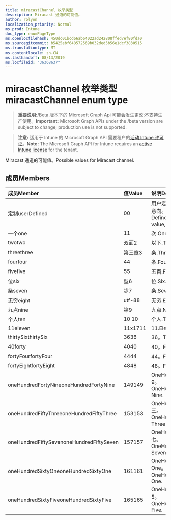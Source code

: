 ```yaml
---
title: miracastChannel 枚举类型
description: Miracast 通道的可能值。
author: rolyon
localization_priority: Normal
ms.prod: Intune
doc_type: enumPageType
ms.openlocfilehash: 450dc01bcd66ab64022ad242808ffed7ef80fda0
ms.sourcegitcommit: b5425ebf648572569b032ded5b56e1dcf3830515
ms.translationtype: MT
ms.contentlocale: zh-CN
ms.lasthandoff: 08/13/2019
ms.locfileid: "36368637"
---
```

# <a name="miracastchannel-enum-type"></a><span data-ttu-id="32270-103">miracastChannel 枚举类型</span><span class="sxs-lookup"><span data-stu-id="32270-103">miracastChannel enum type</span></span>

> <span data-ttu-id="32270-104">**重要说明:**/Beta 版本下的 Microsoft Graph Api 可能会发生更改;不支持生产使用。</span><span class="sxs-lookup"><span data-stu-id="32270-104">**Important:** Microsoft Graph APIs under the /beta version are subject to change; production use is not supported.</span></span>

> <span data-ttu-id="32270-105">**注意:** 适用于 Intune 的 Microsoft Graph API 需要租户的[活动 Intune 许可证](https://go.microsoft.com/fwlink/?linkid=839381)。</span><span class="sxs-lookup"><span data-stu-id="32270-105">**Note:** The Microsoft Graph API for Intune requires an [active Intune license](https://go.microsoft.com/fwlink/?linkid=839381) for the tenant.</span></span>

<span data-ttu-id="32270-106">Miracast 通道的可能值。</span><span class="sxs-lookup"><span data-stu-id="32270-106">Possible values for Miracast channel.</span></span>

## <a name="members"></a><span data-ttu-id="32270-107">成员</span><span class="sxs-lookup"><span data-stu-id="32270-107">Members</span></span>
|<span data-ttu-id="32270-108">成员</span><span class="sxs-lookup"><span data-stu-id="32270-108">Member</span></span>|<span data-ttu-id="32270-109">值</span><span class="sxs-lookup"><span data-stu-id="32270-109">Value</span></span>|<span data-ttu-id="32270-110">说明</span><span class="sxs-lookup"><span data-stu-id="32270-110">Description</span></span>|
|:---|:---|:---|
|<span data-ttu-id="32270-111">定制</span><span class="sxs-lookup"><span data-stu-id="32270-111">userDefined</span></span>|<span data-ttu-id="32270-112">0</span><span class="sxs-lookup"><span data-stu-id="32270-112">0</span></span>|<span data-ttu-id="32270-113">用户定义, 默认值, 无意向。</span><span class="sxs-lookup"><span data-stu-id="32270-113">User Defined, default value, no intent.</span></span>|
|<span data-ttu-id="32270-114">一个</span><span class="sxs-lookup"><span data-stu-id="32270-114">one</span></span>|<span data-ttu-id="32270-115">1</span><span class="sxs-lookup"><span data-stu-id="32270-115">1</span></span>|<span data-ttu-id="32270-116">次.</span><span class="sxs-lookup"><span data-stu-id="32270-116">One.</span></span>|
|<span data-ttu-id="32270-117">two</span><span class="sxs-lookup"><span data-stu-id="32270-117">two</span></span>|<span data-ttu-id="32270-118">双面</span><span class="sxs-lookup"><span data-stu-id="32270-118">2</span></span>|<span data-ttu-id="32270-119">以下.</span><span class="sxs-lookup"><span data-stu-id="32270-119">Two.</span></span>|
|<span data-ttu-id="32270-120">three</span><span class="sxs-lookup"><span data-stu-id="32270-120">three</span></span>|<span data-ttu-id="32270-121">第三章</span><span class="sxs-lookup"><span data-stu-id="32270-121">3</span></span>|<span data-ttu-id="32270-122">条.</span><span class="sxs-lookup"><span data-stu-id="32270-122">Three.</span></span>|
|<span data-ttu-id="32270-123">four</span><span class="sxs-lookup"><span data-stu-id="32270-123">four</span></span>|<span data-ttu-id="32270-124">4</span><span class="sxs-lookup"><span data-stu-id="32270-124">4</span></span>|<span data-ttu-id="32270-125">条.</span><span class="sxs-lookup"><span data-stu-id="32270-125">Four.</span></span>|
|<span data-ttu-id="32270-126">five</span><span class="sxs-lookup"><span data-stu-id="32270-126">five</span></span>|<span data-ttu-id="32270-127">5</span><span class="sxs-lookup"><span data-stu-id="32270-127">5</span></span>|<span data-ttu-id="32270-128">五百.</span><span class="sxs-lookup"><span data-stu-id="32270-128">Five.</span></span>|
|<span data-ttu-id="32270-129">位</span><span class="sxs-lookup"><span data-stu-id="32270-129">six</span></span>|<span data-ttu-id="32270-130">型</span><span class="sxs-lookup"><span data-stu-id="32270-130">6</span></span>|<span data-ttu-id="32270-131">位.</span><span class="sxs-lookup"><span data-stu-id="32270-131">Six.</span></span>|
|<span data-ttu-id="32270-132">条</span><span class="sxs-lookup"><span data-stu-id="32270-132">seven</span></span>|<span data-ttu-id="32270-133">步</span><span class="sxs-lookup"><span data-stu-id="32270-133">7</span></span>|<span data-ttu-id="32270-134">条.</span><span class="sxs-lookup"><span data-stu-id="32270-134">Seven.</span></span>|
|<span data-ttu-id="32270-135">无穷</span><span class="sxs-lookup"><span data-stu-id="32270-135">eight</span></span>|<span data-ttu-id="32270-136">utf-8</span><span class="sxs-lookup"><span data-stu-id="32270-136">8</span></span>|<span data-ttu-id="32270-137">无穷.</span><span class="sxs-lookup"><span data-stu-id="32270-137">Eight.</span></span>|
|<span data-ttu-id="32270-138">九点</span><span class="sxs-lookup"><span data-stu-id="32270-138">nine</span></span>|<span data-ttu-id="32270-139">第</span><span class="sxs-lookup"><span data-stu-id="32270-139">9</span></span>|<span data-ttu-id="32270-140">九点.</span><span class="sxs-lookup"><span data-stu-id="32270-140">Nine.</span></span>|
|<span data-ttu-id="32270-141">个人</span><span class="sxs-lookup"><span data-stu-id="32270-141">ten</span></span>|<span data-ttu-id="32270-142">10 </span><span class="sxs-lookup"><span data-stu-id="32270-142">10</span></span>|<span data-ttu-id="32270-143">个人.</span><span class="sxs-lookup"><span data-stu-id="32270-143">Ten.</span></span>|
|<span data-ttu-id="32270-144">11</span><span class="sxs-lookup"><span data-stu-id="32270-144">eleven</span></span>|<span data-ttu-id="32270-145">11x17</span><span class="sxs-lookup"><span data-stu-id="32270-145">11</span></span>|<span data-ttu-id="32270-146">11.</span><span class="sxs-lookup"><span data-stu-id="32270-146">Eleven.</span></span>|
|<span data-ttu-id="32270-147">thirtySix</span><span class="sxs-lookup"><span data-stu-id="32270-147">thirtySix</span></span>|<span data-ttu-id="32270-148">36</span><span class="sxs-lookup"><span data-stu-id="32270-148">36</span></span>|<span data-ttu-id="32270-149">36。</span><span class="sxs-lookup"><span data-stu-id="32270-149">Thirty-Six.</span></span>|
|<span data-ttu-id="32270-150">40</span><span class="sxs-lookup"><span data-stu-id="32270-150">forty</span></span>|<span data-ttu-id="32270-151">40</span><span class="sxs-lookup"><span data-stu-id="32270-151">40</span></span>|<span data-ttu-id="32270-152">40。</span><span class="sxs-lookup"><span data-stu-id="32270-152">Forty.</span></span>|
|<span data-ttu-id="32270-153">fortyFour</span><span class="sxs-lookup"><span data-stu-id="32270-153">fortyFour</span></span>|<span data-ttu-id="32270-154">44</span><span class="sxs-lookup"><span data-stu-id="32270-154">44</span></span>|<span data-ttu-id="32270-155">44。</span><span class="sxs-lookup"><span data-stu-id="32270-155">Forty-Four.</span></span>|
|<span data-ttu-id="32270-156">fortyEight</span><span class="sxs-lookup"><span data-stu-id="32270-156">fortyEight</span></span>|<span data-ttu-id="32270-157">48</span><span class="sxs-lookup"><span data-stu-id="32270-157">48</span></span>|<span data-ttu-id="32270-158">48。</span><span class="sxs-lookup"><span data-stu-id="32270-158">Forty-Eight.</span></span>|
|<span data-ttu-id="32270-159">oneHundredFortyNine</span><span class="sxs-lookup"><span data-stu-id="32270-159">oneHundredFortyNine</span></span>|<span data-ttu-id="32270-160">149</span><span class="sxs-lookup"><span data-stu-id="32270-160">149</span></span>|<span data-ttu-id="32270-161">OneHundredForty-9。</span><span class="sxs-lookup"><span data-stu-id="32270-161">OneHundredForty-Nine.</span></span>|
|<span data-ttu-id="32270-162">oneHundredFiftyThree</span><span class="sxs-lookup"><span data-stu-id="32270-162">oneHundredFiftyThree</span></span>|<span data-ttu-id="32270-163">153</span><span class="sxs-lookup"><span data-stu-id="32270-163">153</span></span>|<span data-ttu-id="32270-164">OneHundredFifty-三。</span><span class="sxs-lookup"><span data-stu-id="32270-164">OneHundredFifty-Three.</span></span>|
|<span data-ttu-id="32270-165">oneHundredFiftySeven</span><span class="sxs-lookup"><span data-stu-id="32270-165">oneHundredFiftySeven</span></span>|<span data-ttu-id="32270-166">157</span><span class="sxs-lookup"><span data-stu-id="32270-166">157</span></span>|<span data-ttu-id="32270-167">OneHundredFifty-七。</span><span class="sxs-lookup"><span data-stu-id="32270-167">OneHundredFifty-Seven.</span></span>|
|<span data-ttu-id="32270-168">oneHundredSixtyOne</span><span class="sxs-lookup"><span data-stu-id="32270-168">oneHundredSixtyOne</span></span>|<span data-ttu-id="32270-169">161</span><span class="sxs-lookup"><span data-stu-id="32270-169">161</span></span>|<span data-ttu-id="32270-170">OneHundredSixty-One。</span><span class="sxs-lookup"><span data-stu-id="32270-170">OneHundredSixty-One.</span></span>|
|<span data-ttu-id="32270-171">oneHundredSixtyFive</span><span class="sxs-lookup"><span data-stu-id="32270-171">oneHundredSixtyFive</span></span>|<span data-ttu-id="32270-172">165</span><span class="sxs-lookup"><span data-stu-id="32270-172">165</span></span>|<span data-ttu-id="32270-173">OneHundredSixty-5。</span><span class="sxs-lookup"><span data-stu-id="32270-173">OneHundredSixty-Five.</span></span>|



